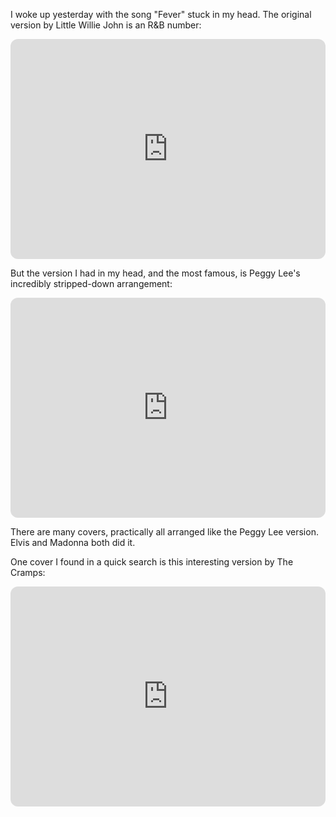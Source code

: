 I woke up yesterday with the song "Fever" stuck in my head. The original version by Little Willie John is an R&B number:

<iframe style="border-radius:12px" src="https://open.spotify.com/embed/track/0xyMlC1OYdO3JDl8406AEF?utm_source=generator" width="100%" height="352" frameBorder="0" allowfullscreen="" allow="autoplay; clipboard-write; encrypted-media; fullscreen; picture-in-picture" loading="lazy"></iframe>

But the version I had in my head, and the most famous, is Peggy Lee's incredibly stripped-down arrangement:

<iframe style="border-radius:12px" src="https://open.spotify.com/embed/track/3aPlQWU07jGgyHaBHVS5TS?utm_source=generator" width="100%" height="352" frameBorder="0" allowfullscreen="" allow="autoplay; clipboard-write; encrypted-media; fullscreen; picture-in-picture" loading="lazy"></iframe>

There are many covers, practically all arranged like the Peggy Lee version. Elvis and Madonna both did it.

One cover I found in a quick search is this interesting version by The Cramps:

<iframe style="border-radius:12px" src="https://open.spotify.com/embed/track/7w8MExakpbdxhVLos6ccRu?utm_source=generator" width="100%" height="352" frameBorder="0" allowfullscreen="" allow="autoplay; clipboard-write; encrypted-media; fullscreen; picture-in-picture" loading="lazy"></iframe>